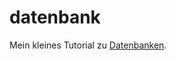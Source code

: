datenbank
=========

Mein kleines Tutorial zu [Datenbanken](https://github.com/michaelhaenzi/datenbank/blob/master/datenbank.md).
